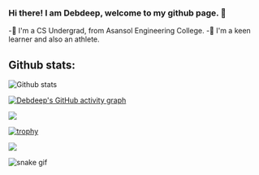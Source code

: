 ### Hi there! I am Debdeep, welcome to my github page. 👋

<!--
**Debdeep1/Debdeep1** is a ✨ _special_ ✨ repository because its `README.md` (this file) appears on your GitHub profile.

Here are some ideas to get you started:

- 🔭 I’m currently working on ...
- 🌱 I’m currently learning ...
- 👯 I’m looking to collaborate on ...
- 🤔 I’m looking for help with ...
- 💬 Ask me about ...
- 📫 How to reach me: ...
- 😄 Pronouns: ...
- ⚡ Fun fact: ...
-->
-🔭 I'm a CS Undergrad, from Asansol Engineering College.
-🌱 I'm a keen learner and also an athlete.


<!-- My contributions -->
## Github stats:
![Github stats](https://github-readme-stats.vercel.app/api?username=Debdeep1)



[![Debdeep's GitHub activity graph](https://activity-graph.herokuapp.com/graph?username=Debdeep1&theme=xcode)](https://github.com/Debdeep1)

<img align="center" src="https://github-readme-streak-stats.herokuapp.com/?user=Debdeep1&theme=tokyonight" />

[![trophy](https://github-profile-trophy.vercel.app/?username=Debdeep1&theme=onedark)](https://github.com/Debdeep1/github-profile-trophy)



![](https://gitwar.herokuapp.com/badge?username=Debdeep1&style=plastic)


![snake gif](https://github.com/Debdeep1/Debdeep1/blob/output/github-contribution-grid-snake.gif)
